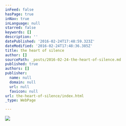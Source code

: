 ```yaml
---
inFeed: false
hasPage: true
inNav: true
inLanguage: null
starred: false
keywords: []
description: ''
datePublished: '2016-02-24T17:48:59.323Z'
dateModified: '2016-02-24T17:48:36.385Z'
title: the heart of silence
author: []
sourcePath: _posts/2016-02-24-the-heart-of-silence.md
published: true
authors: []
publisher:
  name: null
  domain: null
  url: null
  favicon: null
url: the-heart-of-silence/index.html
_type: WebPage

---
```

![](https://the-grid-user-content.s3-us-west-2.amazonaws.com/6cb6364a-dd67-4f24-8417-7487cfd9b022.jpg)